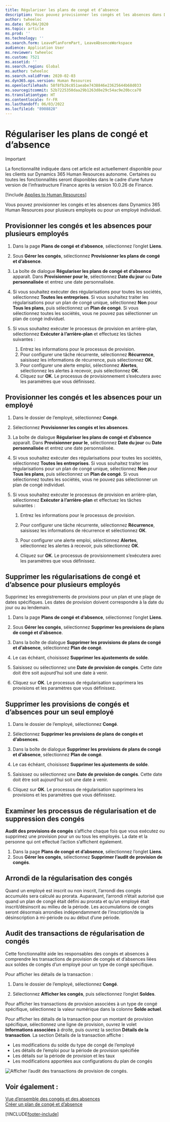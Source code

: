 ```yaml
---
title: Régulariser les plans de congé et d’absence
description: Vous pouvez provisionner les congés et les absences dans Dynamics 365 Human Resources pour plusieurs employés ou pour un employé individuel.
author: twheeloc
ms.date: 05/04/2020
ms.topic: article
ms.prod: ''
ms.technology: ''
ms.search.form: LeavePlanFormPart, LeaveAbsenceWorkspace
audience: Application User
ms.reviewer: twheeloc
ms.custom: 7521
ms.assetid: ''
ms.search.region: Global
ms.author: twheeloc
ms.search.validFrom: 2020-02-03
ms.dyn365.ops.version: Human Resources
ms.openlocfilehash: 58f8fb26c851aeabe7438846e23625644b68d033
ms.sourcegitcommit: 52b7225350daa29b1263d8e29c54ac9e20bcca70
ms.translationtype: HT
ms.contentlocale: fr-FR
ms.lasthandoff: 06/03/2022
ms.locfileid: "8908828"
---
```

# <a name="accrue-leave-and-absence-plans"></a>Régulariser les plans de congé et d’absence

>[!Important]
>La fonctionnalité indiquée dans cet article est actuellement disponible pour les clients sur Dynamics 365 Human Resources autonome. Certaines ou toutes les fonctionnalités seront disponibles dans le cadre d’une future version de l’infrastructure Finance après la version 10.0.26 de Finance.


[!include [Applies to Human Resources](../includes/applies-to-hr.md)]

Vous pouvez provisionner les congés et les absences dans Dynamics 365 Human Resources pour plusieurs employés ou pour un employé individuel.

## <a name="accrue-leave-and-absence-for-multiple-employees"></a>Provisionner les congés et les absences pour plusieurs employés

1. Dans la page **Plans de congé et d’absence**, sélectionnez l’onglet **Liens**.

2. Sous **Gérer les congés**, sélectionnez **Provisionner les plans de congé et d’absence**.

3. La boîte de dialogue **Régulariser les plans de congé et d’absence** apparaît. Dans **Provisionner pour le**, sélectionnez **Date du jour** ou **Date personnalisée** et entrez une date personnalisée.

4. Si vous souhaitez exécuter des régularisations pour toutes les sociétés, sélectionnez **Toutes les entreprises**. Si vous souhaitez traiter les régularisations pour un plan de congé unique, sélectionnez **Non** pour **Tous les plans**, puis sélectionnez un **Plan de congé**. Si vous sélectionnez toutes les sociétés, vous ne pouvez pas sélectionner un plan de congé individuel.

5. Si vous souhaitez exécuter le processus de provision en arrière-plan, sélectionnez **Exécuter à l’arrière-plan** et effectuez les tâches suivantes :

    1. Entrez les informations pour le processus de provision.
    2. Pour configurer une tâche récurrente, sélectionnez **Récurrence**, saisissez les informations de récurrence, puis sélectionnez **OK**.
    3. Pour configurer une alerte emploi, sélectionnez **Alertes**, sélectionnez les alertes à recevoir, puis sélectionnez **OK**.
    4. Cliquez sur **OK**. Le processus de provisionnement s’exécutera avec les paramètres que vous définissez. 

## <a name="accrue-leave-and-absence-for-an-employee"></a>Provisionner les congés et les absences pour un employé

1. Dans le dossier de l’employé, sélectionnez **Congé**.

2. Sélectionnez **Provisionner les congés et les absences**.

3. La boîte de dialogue **Régulariser les plans de congé et d’absence** apparaît. Dans **Provisionner pour le**, sélectionnez **Date du jour** ou **Date personnalisée** et entrez une date personnalisée.

4. Si vous souhaitez exécuter des régularisations pour toutes les sociétés, sélectionnez **Toutes les entreprises**. Si vous souhaitez traiter les régularisations pour un plan de congé unique, sélectionnez **Non** pour **Tous les plans**, puis sélectionnez un **Plan de congé**. Si vous sélectionnez toutes les sociétés, vous ne pouvez pas sélectionner un plan de congé individuel.

5. Si vous souhaitez exécuter le processus de provision en arrière-plan, sélectionnez **Exécuter à l’arrière-plan** et effectuez les tâches suivantes :

   1. Entrez les informations pour le processus de provision.

   2. Pour configurer une tâche récurrente, sélectionnez **Récurrence**, saisissez les informations de récurrence et sélectionnez **OK**.

   3. Pour configurer une alerte emploi, sélectionnez **Alertes**, sélectionnez les alertes à recevoir, puis sélectionnez **OK**.

   4. Cliquez sur **OK**. Le processus de provisionnement s’exécutera avec les paramètres que vous définissez.

## <a name="delete-leave-and-absence-accruals-for-multiple-employees"></a>Supprimer les régularisations de congé et d’absence pour plusieurs employés

Supprimez les enregistrements de provisions pour un plan et une plage de dates spécifiques. Les dates de provision doivent correspondre à la date du jour ou au lendemain.

1. Dans la page **Plans de congé et d’absence**, sélectionnez l’onglet **Liens**.

2. Sous **Gérer les congés**, sélectionnez **Supprimer les provisions de plans de congé et d’absence**.

3. Dans la boîte de dialogue **Supprimer les provisions de plans de congé et d’absence**, sélectionnez **Plan de congé**.

4. Le cas échéant, choisissez **Supprimer les ajustements de solde**.

5. Saisissez ou sélectionnez une **Date de provision de congés**. Cette date doit être soit aujourd’hui soit une date à venir.

6. Cliquez sur **OK**. Le processus de régularisation supprimera les provisions et les paramètres que vous définissez.

## <a name="delete-leave-and-absence-accruals-for-a-single-employee"></a>Supprimer les provisions de congés et d’absences pour un seul employé

1. Dans le dossier de l’employé, sélectionnez **Congé**.

2. Sélectionnez **Supprimer les provisions de plans de congés et d’absences**.

3. Dans la boîte de dialogue **Supprimer les provisions de plans de congé et d’absence**, sélectionnez **Plan de congé**.

4. Le cas échéant, choisissez **Supprimer les ajustements de solde**.

5. Saisissez ou sélectionnez une **Date de provision de congés**. Cette date doit être soit aujourd’hui soit une date à venir.

6. Cliquez sur **OK**. Le processus de régularisation supprimera les provisions et les paramètres que vous définissez.

## <a name="review-leave-accrual-and-deletion-processes"></a>Examiner les processus de régularisation et de suppression des congés

**Audit des provisions de congés** s’affiche chaque fois que vous exécutez ou supprimez une provision pour un ou tous les employés. La date et la personne qui ont effectué l’action s’affichent également.

1. Dans la page **Plans de congé et d’absence**, sélectionnez l’onglet **Liens**.
2. Sous **Gérer les congés**, sélectionnez **Supprimer l’audit de provision de congés**.

## <a name="leave-accrual-rounding"></a>Arrondi de la régularisation des congés
Quand un employé est inscrit ou non inscrit, l’arrondi des congés accumulés sera calculé au prorata. Auparavant, l’arrondi n’était autorisé que quand un plan de congé était défini au prorata et qu’un employé était inscrit/désinscrit au milieu de la période. Les accumulations de congés seront désormais arrondies indépendamment de l’inscription/de la désinscription à mi-période ou au début d’une période.

## <a name="leave-accrual-transaction-auditing"></a>Audit des transactions de régularisation de congés

Cette fonctionnalité aide les responsables des congés et absences à comprendre les transactions de provision de congés et d’absences liées aux soldes de congés d’un employé pour un type de congé spécifique.

Pour afficher les détails de la transaction :

1. Dans le dossier de l’employé, sélectionnez **Congé**.

2. Sélectionnez **Afficher les congés**, puis sélectionnez l’onglet **Soldes**.

Pour afficher les transactions de provision associées à un type de congé spécifique, sélectionnez la valeur numérique dans la colonne **Solde actuel**.

Pour afficher les détails de la transaction pour un montant de provision spécifique, sélectionnez une ligne de provision, ouvrez le volet **Informations associées** à droite, puis ouvrez la section **Détails de la transaction**. La section Détails de la transaction affiche :

- Les modifications du solde du type de congé de l’employé
- Les détails de l’emploi pour la période de provision spécifiée
- Les détails sur la période de provision et les taux
- Les modifications apportées aux configurations du plan de congés

![Afficher l’audit des transactions de provision de congés.](media/hr-leave-and-absence-accrue-audit.png)

## <a name="see-also"></a>Voir également :

[Vue d’ensemble des congés et des absences](hr-leave-and-absence-overview.md)</br>
[Créer un plan de congé et d’absence](hr-leave-and-absence-plans.md)



[!INCLUDE[footer-include](../includes/footer-banner.md)]
